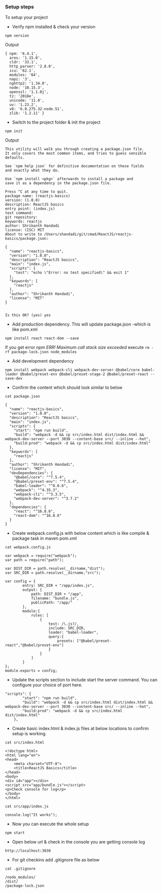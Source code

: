 
### Setup steps

To setup your project

- Verify npm installed & check your version  
```
npm version
```
Output
```
{ npm: '6.4.1',
  ares: '1.15.0',
  cldr: '33.1',
  http_parser: '2.8.0',
  icu: '62.1',
  modules: '64',
  napi: '3',
  nghttp2: '1.34.0',
  node: '10.15.3',
  openssl: '1.1.0j',
  tz: '2018e',
  unicode: '11.0',
  uv: '1.23.2',
  v8: '6.8.275.32-node.51',
  zlib: '1.2.11' }
```

- Switch to the project folder & init the project

```
npm init
```
Output
```
This utility will walk you through creating a package.json file.
It only covers the most common items, and tries to guess sensible defaults.

See `npm help json` for definitive documentation on these fields
and exactly what they do.

Use `npm install <pkg>` afterwards to install a package and
save it as a dependency in the package.json file.

Press ^C at any time to quit.
package name: (reactjs-basics) 
version: (1.0.0) 
description: ReactJS basics
entry point: (index.js) 
test command: 
git repository: 
keywords: reactjs
author: Shrikanth Handadi
license: (ISC) MIT
About to write to /Users/shandadi/git/cmad/ReactJS/reactjs-basics/package.json:

{
  "name": "reactjs-basics",
  "version": "1.0.0",
  "description": "ReactJS basics",
  "main": "index.js",
  "scripts": {
    "test": "echo \"Error: no test specified\" && exit 1"
  },
  "keywords": [
    "reactjs"
  ],
  "author": "Shrikanth Handadi",
  "license": "MIT"
}


Is this OK? (yes) yes
```

- Add production dependency. This will update package.json -which is like pom.xml

```
npm install react react-dom --save
 ```
If you get error _npm ERR! Maximum call stack size exceeded_ execute ```rm -rf package-lock.json node_modules```

- Add development dependency

```
npm install webpack webpack-cli webpack-dev-server @babel/core babel-loader @babel/preset-env @babel/preset-stage-2 @babel/preset-react --save-dev
```

- Confirm the content which should look similar to below

```
cat package.json 
```
```
{
  "name": "reactjs-basics",
  "version": "1.0.0",
  "description": "ReactJS basics",
  "main": "index.js",
  "scripts": {
    "start": "npm run build",
    "build": "webpack -d && cp src/index.html dist/index.html && webpack-dev-server --port 3030 --content-base src/ --inline --hot",
    "build:prod": "webpack -d && cp src/index.html dist/index.html"
  },
  "keywords": [
    "reactjs"
  ],
  "author": "Shrikanth Handadi",
  "license": "MIT",
  "devDependencies": {
    "@babel/core": "^7.5.4",
    "@babel/preset-env": "^7.5.4",
    "babel-loader": "^8.0.6",
    "webpack": "^4.35.3",
    "webpack-cli": "^3.3.5",
    "webpack-dev-server": "^3.7.2"
  },
  "dependencies": {
    "react": "^16.8.6",
    "react-dom": "^16.8.6"
  }
}
```

- Create webpack.config.js with below content which is like compile & package task in maven pom.xml

```
cat webpack.config.js
```
```
var webpack = require("webpack");
var path = require("path");

var DIST_DIR = path.resolve(__dirname,"dist");
var SRC_DIR = path.resolve(__dirname,"src");

var config = {
		entry: SRC_DIR + "/app/index.js",
		output: {
			path: DIST_DIR + "/app",
			filename: "bundle.js",
			publicPath: "/app/"
		},
		module:{
			rules: [
				{
					test: /\.js?/,
					include: SRC_DIR,
					loader: "babel-loader",
					query:{
						presets: ["@babel/preset-react","@babel/preset-env"]
					}
				}
			]
		}
};
module.exports = config;

```

- Update the scripts section to include start the server command. You can configure your choice of port here.

```
"scripts": {
 		"start": "npm run build",
		"build": "webpack -d && cp src/index.html dist/index.html && webpack-dev-server --port 3030 --content-base src/ --inline --hot",
		"build:prod": "webpack -d && cp src/index.html dist/index.html"
	},
```

- Create basic index.html & index.js files at below locations to confirm setup is working.

```
cat src/index.html 
```
```
<!doctype html>
<html lang="en">
<head>
    <meta charset="UTF-8">
    <title>ReactJS Basics</title>
</head>
<body>
<div id="app"></div>
<script src="app/bundle.js"></script>
<p>Check console for log</p>
</body>
</html>
```
```
cat src/app/index.js 
```
```
console.log("It works");
```

- Now you can execute the whole setup
```
npm start
```

- Open below url & check in the console you are getting console log

```
http://localhost:3030
```

- For git checkins add .gitignore file as below
```
cat .gitignore
```
```
/node_modules/
/dist/
/package-lock.json
```
